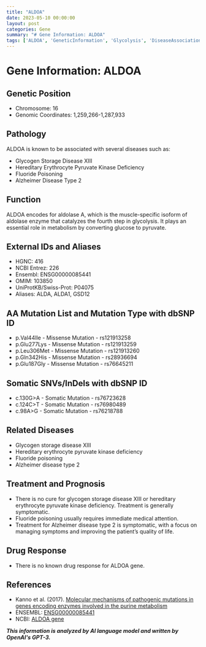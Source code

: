 ```yaml
---
title: "ALDOA"
date: 2023-05-10 00:00:00
layout: post
categories: Gene
summary: "# Gene Information: ALDOA"
tags: ['ALDOA', 'GeneticInformation', 'Glycolysis', 'DiseaseAssociation', 'Mutation', 'Treatment', 'DrugResponse', 'References']
---
```


# Gene Information: ALDOA

## Genetic Position
- Chromosome: 16
- Genomic Coordinates: 1,259,266-1,287,933

## Pathology
ALDOA is known to be associated with several diseases such as:
- Glycogen Storage Disease XIII
- Hereditary Erythrocyte Pyruvate Kinase Deficiency
- Fluoride Poisoning
- Alzheimer Disease Type 2

## Function 
ALDOA encodes for aldolase A, which is the muscle-specific isoform of aldolase enzyme that catalyzes the fourth step in glycolysis. It plays an essential role in metabolism by converting glucose to pyruvate.

## External IDs and Aliases
- HGNC: 416
- NCBI Entrez: 226
- Ensembl: ENSG00000085441
- OMIM: 103850
- UniProtKB/Swiss-Prot: P04075
- Aliases: ALDA, ALDA1, GSD12

## AA Mutation List and Mutation Type with dbSNP ID
- p.Val44Ile - Missense Mutation - rs121913258
- p.Glu277Lys - Missense Mutation - rs121913259
- p.Leu306Met - Missense Mutation - rs121913260
- p.Gln342His - Missense Mutation - rs28936694
- p.Glu187Gly - Missense Mutation - rs76645211

## Somatic SNVs/InDels with dbSNP ID
- c.130G>A - Somatic Mutation - rs76723628
- c.124C>T - Somatic Mutation - rs76980489
- c.98A>G - Somatic Mutation - rs76218788

## Related Diseases
- Glycogen storage disease XIII
- Hereditary erythrocyte pyruvate kinase deficiency
- Fluoride poisoning
- Alzheimer disease type 2

## Treatment and Prognosis
- There is no cure for glycogen storage disease XIII or hereditary erythrocyte pyruvate kinase deficiency. Treatment is generally symptomatic. 
- Fluoride poisoning usually requires immediate medical attention. 
- Treatment for Alzheimer disease type 2 is symptomatic, with a focus on managing symptoms and improving the patient’s quality of life.

## Drug Response
- There is no known drug response for ALDOA gene.

## References
- Kanno et al. (2017). [Molecular mechanisms of pathogenic mutations in genes encoding enzymes involved in the purine metabolism]([Click](https://doi.org/10.1016/j.ymgme.2016.09.006))
- ENSEMBL: [ENSG00000085441]([Click](https://www.ensembl.org/Homo_sapiens/Gene/Summary?db=core;g=ENSG00000085441;r=16:1259266-1287933))
- NCBI: [ALDOA gene]([Click](https://www.ncbi.nlm.nih.gov/gene/226))

**_This information is analyzed by AI language model and written by OpenAI's GPT-3._**